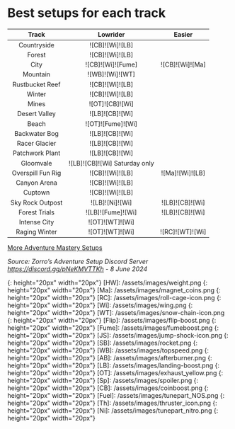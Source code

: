 # Best setups for each track

Track | Lowrider | Easier
:--: | :--: | :--:
Countryside | ![CB]![Wi]![LB] | 
Forest | ![CB]![Wi]![LB] | 
City | ![CB]![Wi]![Fume] | ![CB]![Wi]![Ma]
Mountain | ![WB]![Wi]![WT] | 
Rustbucket Reef | ![CB]![Wi]![LB] | 
Winter | ![CB]![Wi]![LB] | 
Mines | ![OT]![CB]![Wi] | 
Desert Valley | ![LB]![CB]![Wi] | 
Beach | ![OT]![Fume]![Wi] | 
Backwater Bog | ![LB]![CB]![Wi] | 
Racer Glacier | ![LB]![CB]![Wi] | 
Patchwork Plant | ![LB]![CB]![Wi] | 
Gloomvale | ![LB]![CB]![Wi] Saturday only | 
Overspill Fun Rig | ![CB]![Wi]![LB] | ![Ma]![Wi]![LB]
Canyon Arena | ![CB]![Wi]![LB] | 
Cuptown | ![CB]![Wi]![LB] | 
Sky Rock Outpost | ![LB]![Ni]![Wi] | ![LB]![CB]![Wi]
Forest Trials | ![LB]![Fume]![Wi] | ![LB]![CB]![Wi]
Intense City | ![OT]![WT]![Wi] | 
Raging Winter | ![OT]![WT]![Wi] | ![RC]![WT]![Wi]

[More Adventure Mastery Setups](/info/#adventures)  

*Source: Zorro’s Adventure Setup Discord Server https://discord.gg/pNeKMVTTKh - 8 June 2024*

[AC]: /assets/images/aircontrol.png
{: height="20px" width="20px"}
[HW]: /assets/images/weight.png
{: height="20px" width="20px"}
[Ma]: /assets/images/magnet_coins.png
{: height="20px" width="20px"}
[RC]: /assets/images/roll-cage-icon.png
{: height="20px" width="20px"}
[Wi]: /assets/images/wing.png
{: height="20px" width="20px"}
[WT]: /assets/images/snow-chain-icon.png
{: height="20px" width="20px"}
[Flip]: /assets/images/flip-boost.png
{: height="20px" width="20px"}
[Fume]: /assets/images/fumeboost.png
{: height="20px" width="20px"}
[JS]: /assets/images/jump-shock-icon.png
{: height="20px" width="20px"}
[SB]: /assets/images/rocket.png
{: height="20px" width="20px"}
[WB]: /assets/images/topspeed.png
{: height="20px" width="20px"}
[AB]: /assets/images/afterburner.png
{: height="20px" width="20px"}
[LB]: /assets/images/landing-boost.png
{: height="20px" width="20px"}
[OT]: /assets/images/exhaust_yellow.png
{: height="20px" width="20px"}
[Sp]: /assets/images/spoiler.png
{: height="20px" width="20px"}
[CB]: /assets/images/coinboost.png
{: height="20px" width="20px"}
[Fuel]: /assets/images/tunepart_NOS.png
{: height="20px" width="20px"}
[Th]: /assets/images/thruster_icon.png
{: height="20px" width="20px"}
[Ni]: /assets/images/tunepart_nitro.png
{: height="20px" width="20px"}
